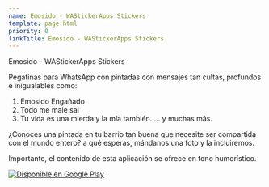 ```yaml
---
name: Emosido - WAStickerApps Stickers
template: page.html
priority: 0
linkTitle: Emosido - WAStickerApps Stickers
---
```


Emosido - WAStickerApps Stickers

Pegatinas para WhatsApp con pintadas con mensajes tan cultas, profundos e inigualables como:

1. Emosido Engañado
2. Todo me male sal
3. Tu vida es una mierda y la mía también.
... y muchas más.

¿Conoces una pintada en tu barrio tan buena que necesite ser compartida con el mundo entero? a qué esperas, mándanos una foto y la incluiremos.

Importante, el contenido de esta aplicación se ofrece en tono humorístico.

<a href='https://play.google.com/store/apps/details?id=es.frnd.emosido&pcampaignid=MKT-Other-global-all-co-prtnr-py-PartBadge-Mar2515-1'><img alt='Disponible en Google Play' src='https://play.google.com/intl/en_us/badges/images/generic/es_badge_web_generic.png'/></a>